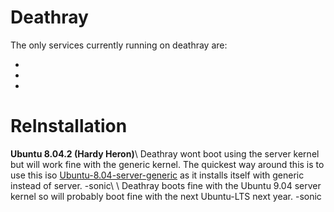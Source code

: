 # Deathray


The only services currently running on deathray are:


*  

*  

*  

# ReInstallation

**__Ubuntu 8.04.2 (Hardy Heron)__**\\
Deathray wont boot using the server kernel but will work fine with the generic kernel. The quickest way around this is to use this iso [Ubuntu-8.04-server-generic](http://www.redbrick.dcu.ie/~sonic/iso/ubuntu-8.04.2-server-i386.iso) as it installs itself with generic instead of server. -sonic\\
\\
Deathray boots fine with the Ubuntu 9.04 server kernel so will probably boot fine with the next Ubuntu-LTS next year. -sonic
